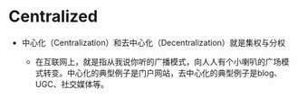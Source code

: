 # Centralized

- 中心化（Centralization）和去中心化（Decentralization）就是集权与分权

    - 在互联网上，就是指从我说你听的广播模式，向人人有个小喇叭的广场模式转变。中心化的典型例子是门户网站，去中心化的典型例子是blog、UGC、社交媒体等。
